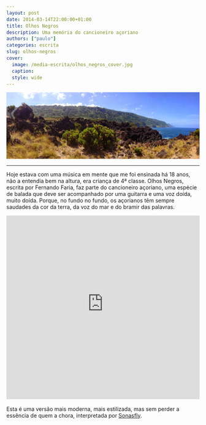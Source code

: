 ```yaml
---
layout: post
date: 2014-03-14T22:00:00+01:00
title: Olhos Negros
description: Uma memória do cancioneiro açoriano
authors: ["paulo"]
categories: escrita
slug: olhos-negros
cover:
  image: /media-escrita/olhos_negros_cover.jpg
  caption:
  style: wide
---
```


![](/media-escrita/olhos_negros_cover.jpg)

---

Hoje estava com uma música em mente que me foi ensinada há 18 anos, não a entendia bem na altura, era criança de 4ª classe.
Olhos Negros, escrita por Fernando Faria, faz parte do cancioneiro açoriano, uma espécie de balada que deve ser acompanhado por uma guitarra e uma voz doída, muito doída.
Porque, no fundo no fundo, os açorianos têm sempre saudades da cor da terra, da voz do mar e do bramir das palavras.

<iframe width="100%" height="480" src="https://www.youtube-nocookie.com/embed/a1o3w-uVH6o?rel=0&amp;showinfo=0" frameborder="0" allow="autoplay; encrypted-media" allowfullscreen></iframe>

Esta é uma versão mais moderna, mais estilizada, mas sem perder a essência de quem a chora, interpretada por [Sonasfly](http://www.sonasfly.com/).
